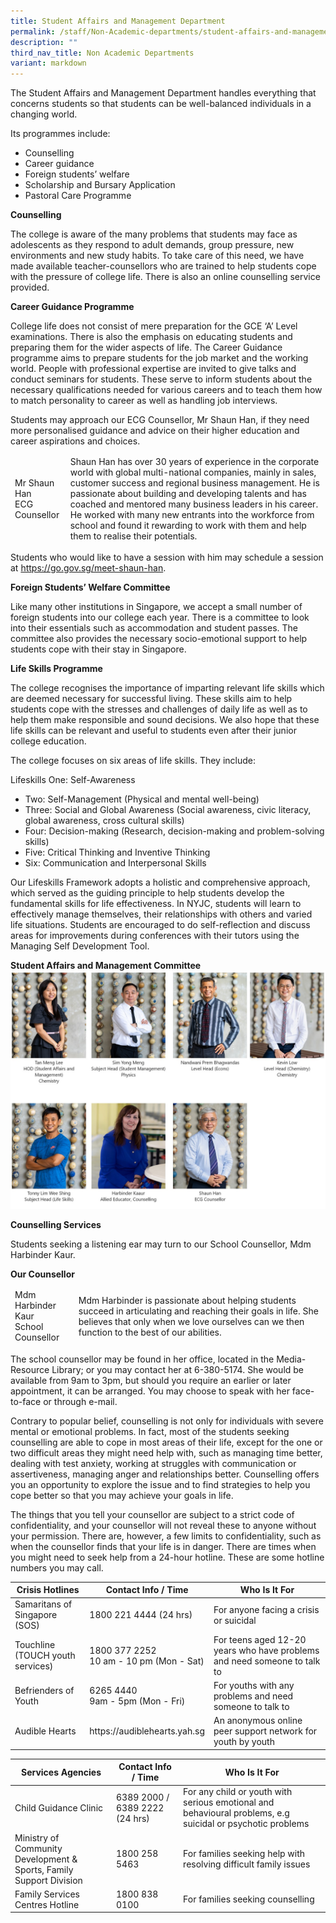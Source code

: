 ```yaml
---
title: Student Affairs and Management Department
permalink: /staff/Non-Academic-departments/student-affairs-and-management-department/
description: ""
third_nav_title: Non Academic Departments
variant: markdown
---
```

The Student Affairs and Management Department handles everything that concerns students so that students can be well-balanced individuals in a changing world.

Its programmes include:
* Counselling
* Career guidance
* Foreign students’ welfare
* Scholarship and Bursary Application
* Pastoral Care Programme

**Counselling**

The college is aware of the many problems that students may face as adolescents as they respond to adult demands, group pressure, new environments and new study habits. To take care of this need, we have made available teacher-counsellors who are trained to help students cope with the pressure of college life. There is also an online counselling service provided.

**Career Guidance Programme**

College life does not consist of mere preparation for the GCE ‘A’ Level examinations. There is also the emphasis on educating students and preparing them for the wider aspects of life. The Career Guidance programme aims to prepare students for the job market and the working world. People with professional expertise are invited to give talks and conduct seminars for students. These serve to inform students about the necessary qualifications needed for various careers and to teach them how to match personality to career as well as handling job interviews.

Students may approach our ECG Counsellor, Mr Shaun Han, if they need more personalised guidance and advice on their higher education and career aspirations and choices.

<table><thead><tr><td>Mr Shaun Han<br>ECG Counsellor</td><td>Shaun Han has over 30 years of experience in the corporate world with global multi-national companies, mainly in sales, customer success and regional business management. He is passionate about building and developing talents and has coached and mentored many business leaders in his career. He worked with many new entrants into the workforce from school and found it rewarding to work with them and help them to realise their potentials.</td></tr></thead></table>

Students who would like to have a session with him may schedule a session at https://go.gov.sg/meet-shaun-han.

**Foreign Students’ Welfare Committee**

Like many other institutions in Singapore, we accept a small number of foreign students into our college each year. There is a committee to look into their essentials such as accommodation and student passes. The committee also provides the necessary socio-emotional support to help students cope with their stay in Singapore.

**Life Skills Programme**

The college recognises the importance of imparting relevant life skills which are deemed necessary for successful living. These skills aim to help students cope with the stresses and challenges of daily life as well as to help them make responsible and sound decisions. We also hope that these life skills can be relevant and useful to students even after their junior college education.

The college focuses on six areas of life skills. They include:

Lifeskills One: Self-Awareness

* Two: Self-Management (Physical and mental well-being)
* Three: Social and Global Awareness (Social awareness, civic literacy, global awareness, cross cultural skills)
* Four: Decision-making (Research, decision-making and problem-solving skills)
* Five: Critical Thinking and Inventive Thinking
* Six: Communication and Interpersonal Skills

Our Lifeskills Framework adopts a holistic and comprehensive approach, which served as the guiding principle to help students develop the fundamental skills for life effectiveness. In NYJC, students will learn to effectively manage themselves, their relationships with others and varied life situations. Students are encouraged to do self-reflection and discuss areas for improvements during conferences with their tutors using the Managing Self Development Tool.

**Student Affairs and Management Committee**
![](/images/Student_Affairs_Dept.jpg)

**Counselling Services**

Students seeking a listening ear may turn to our School Counsellor, Mdm Harbinder Kaur.

**Our Counsellor**

<table><thead><tr><td>Mdm Harbinder Kaur<br>School Counsellor</td><td>Mdm Harbinder is passionate about helping students succeed in articulating and reaching their goals in life. She believes that only when we love ourselves can we then function to the best of our abilities.</td></tr></thead></table>

The school counsellor may be found in her office, located in the Media-Resource Library; or you may contact her at 6-380-5174. She would be available from 9am to 3pm, but should you require an earlier or later appointment, it can be arranged. You may choose to speak with her face-to-face or through e-mail.

Contrary to popular belief, counselling is not only for individuals with severe mental or emotional problems. In fact, most of the students seeking counselling are able to cope in most areas of their life, except for the one or two difficult areas they might need help with, such as managing time better, dealing with test anxiety, working at struggles with communication or assertiveness, managing anger and relationships better. Counselling offers you an opportunity to explore the issue and to find strategies to help you cope better so that you may achieve your goals in life.

The things that you tell your counsellor are subject to a strict code of confidentiality, and your counsellor will not reveal these to anyone without your permission. There are, however, a few limits to confidentiality, such as when the counsellor finds that your life is in danger.
There are times when you might need to seek help from a 24-hour hotline. These are some hotline numbers you may call.

<table><thead><tr><th>Crisis Hotlines</th><th>Contact Info / Time</th><th>Who Is It For</th></tr></thead><tbody><tr><td>Samaritans of Singapore (SOS)</td><td>1800 221 4444 (24 hrs)</td><td>For anyone facing a crisis or suicidal</td></tr><tr><td>Touchline<br>(TOUCH youth services)</td><td>1800 377 2252<br>10 am - 10 pm (Mon - Sat)</td><td>For teens aged 12-20 years who have problems and need someone to talk to</td></tr><tr><td>Befrienders of Youth</td><td>6265 4440<br>9am - 5pm (Mon - Fri)</td><td>For youths with any problems and need someone to talk to</td></tr><tr><td>Audible Hearts</td><td>https://audiblehearts.yah.sg</td><td>An anonymous online peer support network for youth by youth</td></tr></tbody></table>


<table><thead><tr><th>Services Agencies</th><th>Contact Info / Time</th><th>Who Is It For</th></tr></thead><tbody><tr><td>Child Guidance Clinic</td><td>6389 2000 / 6389 2222 (24 hrs)</td><td>For any child or youth with serious emotional and behavioural problems, e.g suicidal or psychotic problems</td></tr><tr><td>Ministry of Community Development &amp; Sports, Family<br>Support Division</td><td> 1800 258 5463</td><td>For families seeking help with resolving difficult family issues</td></tr><tr><td>Family Services Centres Hotline</td><td>1800 838 0100</td><td>For families seeking counselling</td></tr></tbody></table>
